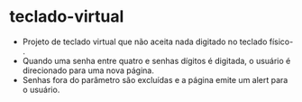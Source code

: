 # teclado-virtual

- Projeto de teclado virtual que não aceita nada digitado no teclado físico- .
- Quando uma senha entre quatro e senhas dígitos é digitada, o usuário é direcionado para uma nova página.
- Senhas fora do parâmetro são excluídas e a página emite um alert para o usuário.
